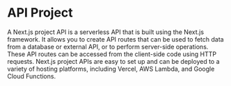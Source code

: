 # API Project

A Next.js project API is a serverless API that is built using the Next.js framework. It allows you to create API routes that can be used to fetch data from a database or external API, or to perform server-side operations. These API routes can be accessed from the client-side code using HTTP requests. Next.js project APIs are easy to set up and can be deployed to a variety of hosting platforms, including Vercel, AWS Lambda, and Google Cloud Functions.
